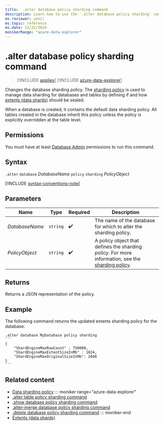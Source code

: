 ```yaml
---
title:  .alter database policy sharding command
description: Learn how to use the `.alter database policy sharding` command to change the database's sharding policy.
ms.reviewer: yonil
ms.topic: reference
ms.date: 12/22/2024
monikerRange: "azure-data-explorer"
---
```

# .alter database policy sharding command

> [!INCLUDE [applies](../includes/applies-to-version/applies.md)] [!INCLUDE [azure-data-explorer](../includes/applies-to-version/azure-data-explorer.md)]

Changes the database sharding policy. The [sharding policy](../management/sharding-policy.md) is used to manage data sharding for databases and tables by defining if and how [extents (data shards)](../management/extents-overview.md) should be sealed.

When a database is created, it contains the default data sharding policy. All tables created in the database inherit this policy unless the policy is explicitly overridden at the table level.

## Permissions

You must have at least [Database Admin](../access-control/role-based-access-control.md) permissions to run this command.

## Syntax

`.alter` `database` *DatabaseName* `policy` `sharding` *PolicyObject*

[!INCLUDE [syntax-conventions-note](../includes/syntax-conventions-note.md)]

## Parameters

|Name|Type|Required|Description|
|--|--|--|--|
|*DatabaseName*| `string` | :heavy_check_mark:|The name of the database for which to alter the sharding policy.|
|*PolicyObject*| `string` | :heavy_check_mark:|A policy object that defines the sharding policy. For more information, see the [sharding policy](../management/sharding-policy.md).|

## Returns

Returns a JSON representation of the policy.

## Example

The following command returns the updated extents sharding policy for the database:

````kusto
.alter database MyDatabase policy sharding
```
{
    "ShardEngineMaxRowCount" : 750000,
    "ShardEngineMaxExtentSizeInMb" : 1024,
    "ShardEngineMaxOriginalSizeInMb": 2048
}
```
````

## Related content

* [Data sharding policy](sharding-policy.md) ::: moniker range="azure-data-explorer"
* [.alter table policy sharding command](alter-table-sharding-policy-command.md)
* [.show database policy sharding command](show-database-sharding-policy-command.md)
* [.alter-merge database policy sharding command](alter-merge-database-sharding-policy-command.md)
* [.delete database policy sharding command](delete-database-sharding-policy-command.md) ::: moniker-end
* [Extents (data shards)](extents-overview.md)
